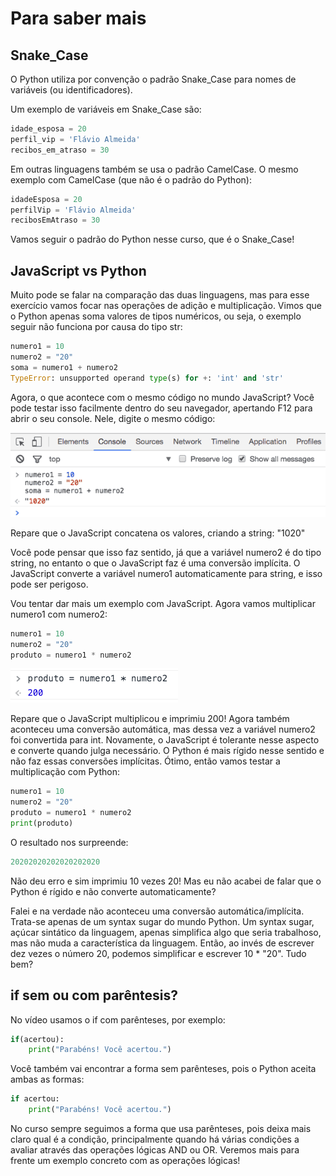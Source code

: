 # Para saber mais

## Snake_Case

O Python utiliza por convenção o padrão Snake_Case para nomes de variáveis (ou identificadores).

Um exemplo de variáveis em Snake_Case são:
``` py
idade_esposa = 20
perfil_vip = 'Flávio Almeida'
recibos_em_atraso = 30
```
Em outras linguagens também se usa o padrão CamelCase. O mesmo exemplo com CamelCase (que não é o padrão do Python):
``` py
idadeEsposa = 20
perfilVip = 'Flávio Almeida'
recibosEmAtraso = 30
```
Vamos seguir o padrão do Python nesse curso, que é o Snake_Case!

## JavaScript vs Python

Muito pode se falar na comparação das duas linguagens, mas para esse exercício vamos focar nas operações de adição e multiplicação. Vimos que o Python apenas soma valores de tipos numéricos, ou seja, o exemplo seguir não funciona por causa do tipo str:

``` py
numero1 = 10
numero2 = "20"
soma = numero1 + numero2
TypeError: unsupported operand type(s) for +: 'int' and 'str'
```

Agora, o que acontece com o mesmo código no mundo JavaScript? Você pode testar isso facilmente dentro do seu navegador, apertando F12 para abrir o seu console. Nele, digite o mesmo código:

![Soma JavaScript](imagens/soma-javascript.png)

Repare que o JavaScript concatena os valores, criando a string: "1020"

Você pode pensar que isso faz sentido, já que a variável numero2 é do tipo string, no entanto o que o JavaScript faz é uma conversão implícita. O JavaScript converte a variável numero1 automaticamente para string, e isso pode ser perigoso.

Vou tentar dar mais um exemplo com JavaScript. Agora vamos multiplicar numero1 com numero2:

``` javascript
numero1 = 10
numero2 = "20"
produto = numero1 * numero2
```

![Produto JavaScript](imagens/produto-javascript.png)

Repare que o JavaScript multiplicou e imprimiu 200! Agora também aconteceu uma conversão automática, mas dessa vez a variável numero2 foi convertida para int. Novamente, o JavaScript é tolerante nesse aspecto e converte quando julga necessário. O Python é mais rígido nesse sentido e não faz essas conversões implícitas.
Ótimo, então vamos testar a multiplicação com Python:

``` py
numero1 = 10
numero2 = "20"
produto = numero1 * numero2
print(produto)
```

O resultado nos surpreende:

``` py
20202020202020202020
```

Não deu erro e sim imprimiu 10 vezes 20! Mas eu não acabei de falar que o Python é rígido e não converte automaticamente?

Falei e na verdade não aconteceu uma conversão automática/implícita. Trata-se apenas de um syntax sugar do mundo Python. Um syntax sugar, açúcar sintático da linguagem, apenas simplifica algo que seria trabalhoso, mas não muda a característica da linguagem. Então, ao invés de escrever dez vezes o número 20, podemos simplificar e escrever 10 * "20". Tudo bem?

## if sem ou com parêntesis?

No vídeo usamos o if com parênteses, por exemplo:
``` py
if(acertou):
    print("Parabéns! Você acertou.")
```
Você também vai encontrar a forma sem parênteses, pois o Python aceita ambas as formas:
``` py
if acertou:
    print("Parabéns! Você acertou.")
```
No curso sempre seguimos a forma que usa parênteses, pois deixa mais claro qual é a condição, principalmente quando há várias condições a avaliar através das operações lógicas AND ou OR. Veremos mais para frente um exemplo concreto com as operações lógicas!
